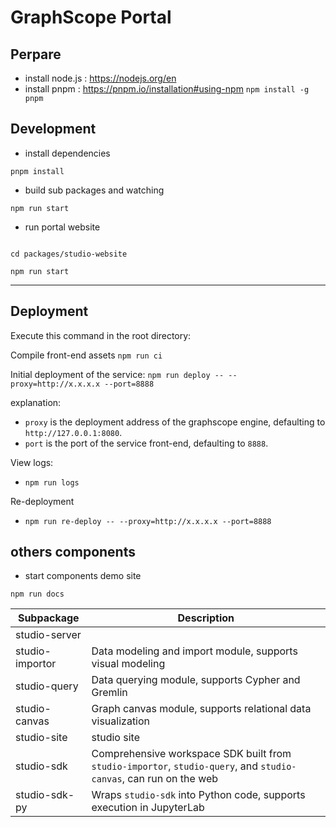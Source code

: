 # GraphScope Portal

## Perpare

- install node.js : https://nodejs.org/en
- install pnpm : https://pnpm.io/installation#using-npm `npm install -g pnpm`

## Development

- install dependencies

```
pnpm install

```

- build sub packages and watching

```
npm run start

```

- run portal website

```

cd packages/studio-website

npm run start

```

---

## Deployment

Execute this command in the root directory:

Compile front-end assets
`npm run ci`

Initial deployment of the service:
`npm run deploy -- --proxy=http://x.x.x.x --port=8888`

explanation:

- `proxy` is the deployment address of the graphscope engine, defaulting to `http://127.0.0.1:8080`.
- `port` is the port of the service front-end, defaulting to `8888`.

View logs:

- `npm run logs`

Re-deployment

- `npm run re-deploy -- --proxy=http://x.x.x.x --port=8888`

## others components

- start components demo site

```
npm run docs
```

| Subpackage      | Description                                                                                                       |
| --------------- | ----------------------------------------------------------------------------------------------------------------- |
| studio-server   |                                                                                                                   |
| studio-importor | Data modeling and import module, supports visual modeling                                                         |
| studio-query    | Data querying module, supports Cypher and Gremlin                                                                 |
| studio-canvas   | Graph canvas module, supports relational data visualization                                                       |
| studio-site     | studio site                                                                                                       |
| studio-sdk      | Comprehensive workspace SDK built from `studio-importor`, `studio-query`, and `studio-canvas`, can run on the web |
| studio-sdk-py   | Wraps `studio-sdk` into Python code, supports execution in JupyterLab                                             |
